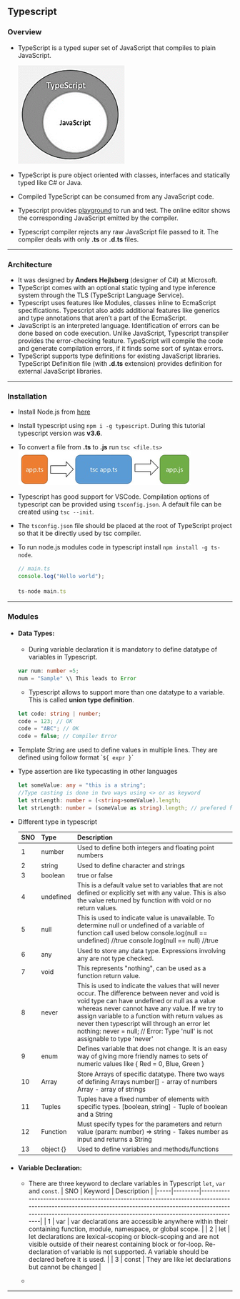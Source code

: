 ## Typescript

### Overview

- TypeScript is a typed super set of JavaScript that compiles to plain JavaScript.

  ![](../01-Images/05-Typescript.png)

- TypeScript is pure object oriented with classes, interfaces and statically typed like C# or Java.
- Compiled TypeScript can be consumed from any JavaScript code.
- Typescript provides [playground](https://www.typescriptlang.org/play/) to run and test. The online editor shows the corresponding JavaScript emitted by the compiler.
- Typescript compiler rejects any raw JavaScript file passed to it. The compiler deals with only **.ts** or **.d.ts** files.

---

### Architecture

- It was designed by **Anders Hejlsberg** (designer of C#) at Microsoft.
- TypeScript comes with an optional static typing and type inference system through the TLS (TypeScript Language Service).
- Typescript uses features like Modules, classes inline to EcmaScript specifications. Typescript also adds additional features like generics and type annotations that aren’t a part of the EcmaScript.
- JavaScript is an interpreted language. Identification of errors can be done based on code execution. Unlike JavaScript, Typescript transpiler provides the error-checking feature. TypeScript will compile the code and generate compilation errors, if it finds some sort of syntax errors.
- TypeScript supports type definitions for existing JavaScript libraries. TypeScript Definition file (with **.d.ts** extension) provides definition for external JavaScript libraries.

---

### Installation

- Install Node.js from [here](https://nodejs.org)
- Install typescript using `npm i -g typescript`. During this tutorial typescript version was **v3.6**.
- To convert a file from **.ts** to **.js** run `tsc <file.ts>`
  ![](../01-Images/06-Compilation.png)
- Typescript has good support for VSCode. Compilation options of typescript can be provided using `tsconfig.json`. A default file can be created using `tsc --init`.
- The `tsconfig.json` file should be placed at the root of TypeScript project so that it be directly used by tsc compiler.
- To run node.js modules code in typescript install `npm install -g ts-node`.

  ```typescript
  // main.ts
  console.log("Hello world");

  ts-node main.ts
  ```

---

### Modules

- #### Data Types:

  - During variable declaration it is mandatory to define datatype of variables in Typescript.

  ```typescript
  var num: number =5;
  num = "Sample" \\ This leads to Error

  ```

  - Typescript allows to support more than one datatype to a variable. This is called **union type definition**.

  ```typescript
  let code: string | number;
  code = 123; // OK
  code = "ABC"; // OK
  code = false; // Compiler Error
  ```

- Template String are used to define values in multiple lines. They are defined using follow format \``${ expr }`\`
- Type assertion are like typecasting in other languages

  ```typescript
  let someValue: any = "this is a string";
  //Type casting is done in two ways using <> or as keyword
  let strLength: number = (<string>someValue).length;
  let strLength: number = (someValue as string).length; // prefered for jsx
  ```

- Different type in typescript

  | SNO | Type      | Description                                                                                                                                                                                                                                                                                                                                                                              |
  | --- | --------- | ---------------------------------------------------------------------------------------------------------------------------------------------------------------------------------------------------------------------------------------------------------------------------------------------------------------------------------------------------------------------------------------- |
  | 1   | number    | Used to define both integers and floating point numbers                                                                                                                                                                                                                                                                                                                                  |
  | 2   | string    | Used to define character and strings                                                                                                                                                                                                                                                                                                                                                     |
  | 3   | boolean   | true or false                                                                                                                                                                                                                                                                                                                                                                            |
  | 4   | undefined | This is a default value set to variables that are not defined or explicitly set with any value. This is also the value returned by function with void or no return values.                                                                                                                                                                                                               |
  | 5   | null      | This is used to indicate value is unavailable. To determine null or undefined of a variable of function call used below console.log(null == undefined) //true console.log(null == null) //true                                                                                                                                                                                           |
  | 6   | any       | Used to store any data type. Expressions involving any are not type checked.                                                                                                                                                                                                                                                                                                             |
  | 7   | void      | This represents "nothing", can be used as a function return value.                                                                                                                                                                                                                                                                                                                       |
  | 8   | never     | This is used to indicate the values that will never occur. The difference between never and void is void type can have undefined or null as a value whereas never cannot have any value. If we try to assign variable to a function with return values as never then typescript will through an error let nothing: never = null; // Error: Type 'null' is not assignable to type 'never' |
  | 9   | enum      | Defines variable that does not change. It is an easy way of giving more friendly names to sets of numeric values like { Red = 0, Blue, Green }                                                                                                                                                                                                                                           |
  | 10  | Array     | Store Arrays of specific datatype. There two ways of defining Arrays number[] - array of numbers Array<string> - array of strings                                                                                                                                                                                                                                                        |
  | 11  | Tuples    | Tuples have a fixed number of elements with specific types. [boolean, string] - Tuple of boolean and a String                                                                                                                                                                                                                                                                            |
  | 12  | Function  | Must specify types for the parameters and return value (param: number) => string - Takes number as input and returns a String                                                                                                                                                                                                                                                            |
  | 13  | object {} | Used to define variables and methods/functions                                                                                                                                                                                                                                                                                                                                           |

- #### Variable Declaration:

  - There are three keyword to declare variables in Typescript `let`, `var` and `const`.
    | SNO | Keyword | Description |
    |-----|---------|--------------------------------------------------------------------------------------------------------------------------------------------------------------------------------------------------------------------------------|
    | 1 | var | var declarations are accessible anywhere within their containing function, module, namespace, or global scope. |
    | 2 | let | let declarations are lexical-scoping or block-scoping and are not visible outside of their nearest containing block or for-loop. Re-declaration of variable is not supported. A variable should be declared before it is used. |
    | 3 | const | They are like let declarations but cannot be changed |

  -

---
